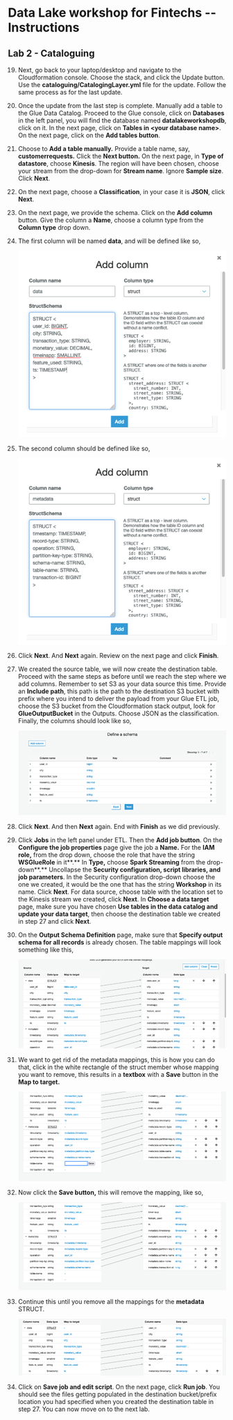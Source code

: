 Data Lake workshop for Fintechs -- Instructions
===============================================

Lab 2 - Cataloguing
-------------------

19. Next, go back to your laptop/desktop and navigate to the
    Cloudformation console. Choose the stack, and click the Update
    button. Use the **cataloguing/CatalogingLayer.yml** file for the
    update. Follow the same process as for the last update.

20. Once the update from the last step is complete. Manually add a table
    to the Glue Data Catalog. Proceed to the Glue console, click on
    **Databases** in the left panel, you will find the database named
    **datalakeworkshopdb**, click on it. In the next page, click on
    **Tables in \<your database name\>**. On the next page, click on the
    **Add tables button**.

21. Choose to **Add a table manually.** Provide a table name, say,
    **customerrequests.** Click the **Next button.** On the next page,
    in **Type of datastore**, choose **Kinesis**. The region will have
    been chosen, choose your stream from the drop-down for **Stream
    name**. Ignore **Sample size**. Click **Next**.

22. On the next page, choose a **Classification**, in your case it is
    **JSON**, click **Next**.

23. On the next page, we provide the schema. Click on the **Add column**
    button. Give the column a **Name**, choose a column type from the
    **Column type** drop down.

24. The first column will be named **data**, and will be defined like
    so,

    ![](./Data_Struct.png)

25. The second column should be defined like so,

    ![](./Metadata_Struct.png)

26. Click **Next**. And **Next** again. Review on the next page and
    click **Finish**.

27. We created the source table, we will now create the destination
    table. Proceed with the same steps as before until we reach the step
    where we add columns. Remember to set S3 as your data source this time.
    Provide an **Include path**, this path is the path to the
    destination S3 bucket with prefix where you intend to deliver the payload
    from your Glue ETL job, choose the S3 bucket from the Cloudformation stack
    output, look for **GlueOutputBucket** in the Outputs. 
    Choose JSON as the classification. Finally, the columns should look like so,

    ![](./Table_Mappings_0.png)

28. Click **Next**. And then **Next** again. End with **Finish** as we
    did previously.

29. Click **Jobs** in the left panel under ETL. Then the **Add job
    button**. On the **Configure the job properties** page give the job
    a **Name.** For the **IAM role,** from the drop down, choose the
    role that have the string **WSGlueRole** in it**.** In **Type,**
    choose **Spark Streaming** from the drop-down**.** Uncollapse the
    **Security configuration, script libraries, and job parameters**. In
    the Security configuration drop-down choose the one we created, it
    would be the one that has the string **Workshop** in its name. Click
    **Next**. For data source, choose table with the location set to the
    Kinesis stream we created, click **Next**. In **Choose a data
    target** page, make sure you have chosen **Use tables in the data
    catalog and update your data target**, then choose the destination
    table we created in step 27 and click **Next**.

30. On the **Output Schema Definition** page, make sure that **Specify
    output schema for all records** is already chosen. The table
    mappings will look something like this,

    ![](./Table_Mappings_1.png)

31. We want to get rid of the metadata mappings, this is how you can do
    that, click in the white rectangle of the struct member whose
    mapping you want to remove, this results in a **textbox** with a
    **Save** button in the **Map to target.**

    ![](./Table_Mappings_2.png)

32. Now click the **Save button,** this will remove the mapping, like
    so,

    ![](./Table_Mappings_3.png)

33. Continue this until you remove all the mappings for the **metadata**
    STRUCT.

    ![](./Table_Mappings_5.png)

34. Click on **Save job and edit script**. On the next page, click **Run
    job**. You should see the files getting populated in the destination
    bucket/prefix location you had specified when you created the
    destination table in step 27. You can now move on to the next lab.
